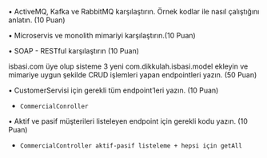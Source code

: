 • ActiveMQ, Kafka ve RabbitMQ karşılaştırın. Örnek kodlar ile nasıl çalıştığını
anlatın. (10 Puan)

• Microservis ve monolith mimariyi karşılaştırın.(10 Puan)

• SOAP - RESTful karşılaştırın (10 Puan)

isbasi.com üye olup sisteme 3 yeni com.dikkulah.isbasi.model ekleyin ve mimariye uygun şekilde
CRUD işlemleri yapan endpointleri yazın. (50 Puan)

• CustomerServisi için gerekli tüm endpoint’leri yazın. (10 Puan)
   - `CommercialConroller`

• Aktif ve pasif müşterileri listeleyen endpoint için gerekli kodu yazın. (10 Puan) 
   - `CommercialController aktif-pasif listeleme + hepsi için getAll`
